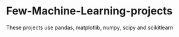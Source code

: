 # Few-Machine-Learning-projects
These projects use pandas, matplotlib, numpy, scipy and scikitlearn
